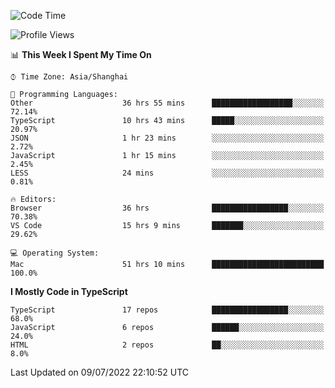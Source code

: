<!--START_SECTION:waka-->
![Code Time](http://img.shields.io/badge/Code%20Time-0%20secs-blue)

![Profile Views](http://img.shields.io/badge/Profile%20Views-2-blue)

📊 **This Week I Spent My Time On** 

```text
⌚︎ Time Zone: Asia/Shanghai

💬 Programming Languages: 
Other                    36 hrs 55 mins      ██████████████████░░░░░░░   72.14% 
TypeScript               10 hrs 43 mins      █████░░░░░░░░░░░░░░░░░░░░   20.97% 
JSON                     1 hr 23 mins        ░░░░░░░░░░░░░░░░░░░░░░░░░   2.72% 
JavaScript               1 hr 15 mins        ░░░░░░░░░░░░░░░░░░░░░░░░░   2.45% 
LESS                     24 mins             ░░░░░░░░░░░░░░░░░░░░░░░░░   0.81%

🔥 Editors: 
Browser                  36 hrs              █████████████████░░░░░░░░   70.38% 
VS Code                  15 hrs 9 mins       ███████░░░░░░░░░░░░░░░░░░   29.62%

💻 Operating System: 
Mac                      51 hrs 10 mins      █████████████████████████   100.0%

```

**I Mostly Code in TypeScript** 

```text
TypeScript               17 repos            █████████████████░░░░░░░░   68.0% 
JavaScript               6 repos             ██████░░░░░░░░░░░░░░░░░░░   24.0% 
HTML                     2 repos             ██░░░░░░░░░░░░░░░░░░░░░░░   8.0%

```



 Last Updated on 09/07/2022 22:10:52 UTC
<!--END_SECTION:waka-->
